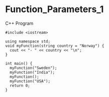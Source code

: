 # Function_Parameters_1
C++ Program

    #include <iostream>

    using namespace std;
    void myFunction(string country = "Norway") {
      cout << "- " << country << "\n";
    }

    int main() {
      myFunction("Sweden");
      myFunction("India");
      myFunction();
      myFunction("USA");
      return 0;
    }
